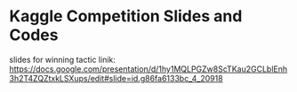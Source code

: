 # Kaggle Competition Slides and Codes

slides for winning tactic linik: https://docs.google.com/presentation/d/1hy1MQLPGZw8ScTKau2GCLblEnh3h2T4ZQZtxkLSXups/edit#slide=id.g86fa6133bc_4_20918
